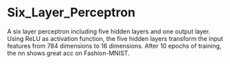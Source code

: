 # Six_Layer_Perceptron
A six layer perceptron including five hidden layers and one output layer. Using ReLU as activation function, the five hidden layers transform the input features from 784 dimensions to 16 dimensions. After 10 epochs of training, the nn shows great acc on Fashion-MNIST.

